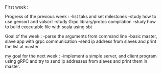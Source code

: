 
First week : 

Progress of the previous week : 
-list taks and set milestones 
-study how to use gensort and valsort
-study Grpc library/protoc compilation
-study how to build executable file with scala using sbt

Goal of the week : 
-parse the arguments from command line
-basic master, slave app with grpc communication
-send ip address from slaves and print the list at master

my goal for the next week : 
-implement a simple server, and client program using gRPC and try to send ip addresses from slaves and print them in master.

